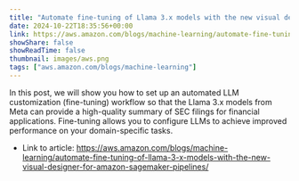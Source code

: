 ```yaml
---
title: "Automate fine-tuning of Llama 3.x models with the new visual designer for Amazon SageMaker Pipelines"
date: 2024-10-22T18:35:56+00:00
link: https://aws.amazon.com/blogs/machine-learning/automate-fine-tuning-of-llama-3-x-models-with-the-new-visual-designer-for-amazon-sagemaker-pipelines/
showShare: false
showReadTime: false
thumbnail: images/aws.png
tags: ["aws.amazon.com/blogs/machine-learning"]
---
```

In this post, we will show you how to set up an automated LLM customization (fine-tuning) workflow so that the Llama 3.x models from Meta can provide a high-quality summary of SEC filings for financial applications. Fine-tuning allows you to configure LLMs to achieve improved performance on your domain-specific tasks.

- Link to article: https://aws.amazon.com/blogs/machine-learning/automate-fine-tuning-of-llama-3-x-models-with-the-new-visual-designer-for-amazon-sagemaker-pipelines/